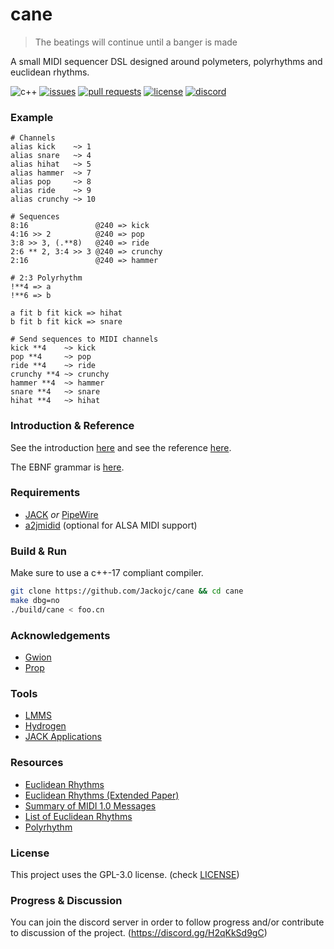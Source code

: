 # cane
> The beatings will continue until a banger is made

A small MIDI sequencer DSL designed around polymeters, polyrhythms
and euclidean rhythms.

![c++](https://img.shields.io/badge/c%2B%2B-17-blue.svg?style=flat)
[![issues](https://img.shields.io/github/issues/Jackojc/cane.svg?style=flat)](https://github.com/Jackojc/cane/issues)
[![pull requests](https://img.shields.io/github/issues-pr/Jackojc/cane?style=flat)](https://github.com/Jackojc/cane/pulls)
[![license](https://img.shields.io/github/license/Jackojc/cane.svg?style=flat)](./LICENSE)
[![discord](https://img.shields.io/discord/537732103765229590.svg?label=discord&style=flat)](https://discord.gg/Qqguu9SRvU)

### Example
```
# Channels
alias kick    ~> 1
alias snare   ~> 4
alias hihat   ~> 5
alias hammer  ~> 7
alias pop     ~> 8
alias ride    ~> 9
alias crunchy ~> 10

# Sequences
8:16               @240 => kick
4:16 >> 2          @240 => pop
3:8 >> 3, (.**8)   @240 => ride
2:6 ** 2, 3:4 >> 3 @240 => crunchy
2:16               @240 => hammer

# 2:3 Polyrhythm
!**4 => a
!**6 => b

a fit b fit kick => hihat
b fit b fit kick => snare

# Send sequences to MIDI channels
kick **4    ~> kick
pop **4     ~> pop
ride **4    ~> ride
crunchy **4 ~> crunchy
hammer **4  ~> hammer
snare **4   ~> snare
hihat **4   ~> hihat
```

### Introduction & Reference
See the introduction [here](doc/intro.md)
and see the reference [here](doc/ref.md).

The EBNF grammar is [here](doc/syntax.ebnf).

### Requirements
- [JACK](https://jackaudio.org/) _or_ [PipeWire](https://pipewire.org/)
- [a2jmidid](https://github.com/jackaudio/a2jmidid) (optional for ALSA MIDI support)

### Build & Run
Make sure to use a c++-17 compliant compiler.
```sh
git clone https://github.com/Jackojc/cane && cd cane
make dbg=no
./build/cane < foo.cn
```

### Acknowledgements
- [Gwion](https://github.com/Gwion/Gwion)
- [Prop](https://pbat.ch/proj/prop.html)

### Tools
- [LMMS](https://lmms.io/)
- [Hydrogen](http://hydrogen-music.org/)
- [JACK Applications](https://jackaudio.org/applications/)

### Resources
- [Euclidean Rhythms](http://cgm.cs.mcgill.ca/~godfried/publications/banff.pdf)
- [Euclidean Rhythms (Extended Paper)](http://cgm.cs.mcgill.ca/~godfried/publications/banff-extended.pdf)
- [Summary of MIDI 1.0 Messages](https://www.midi.org/specifications-old/item/table-1-summary-of-midi-message)
- [List of Euclidean Rhythms](http://www.iniitu.net/Euclidian_Erd%C3%B6s_Deep_Aksak_rhythms.html)
- [Polyrhythm](https://en.wikipedia.org/wiki/Polyrhythm)

### License
This project uses the GPL-3.0 license. (check [LICENSE](LICENSE))

### Progress & Discussion
You can join the discord server in order to follow progress and/or contribute to discussion of the project. (https://discord.gg/H2qKkSd9gC)
